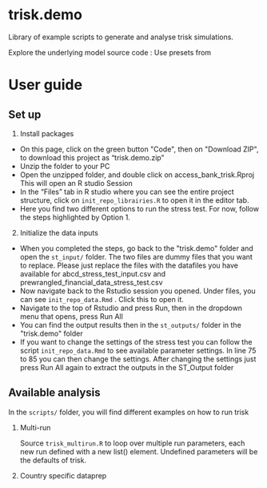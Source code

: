# trisk.demo
Library of example scripts to generate and analyse trisk simulations.

Explore the underlying model source code : 
Use presets from 

# User guide

## Set up

1. Install packages
- On this page, click on the green button "Code", then on "Download ZIP", to download this project as “trisk.demo.zip”
- Unzip the folder to your PC
- Open the unzipped folder, and double click on access_bank_trisk.Rproj This will open an R studio Session
- In the “Files” tab in R studio where you can see the entire project structure, click on `init_repo_librairies.R` to open it in the editor tab.
- Here you find two different options to run the stress test. For now, follow the steps highlighted by Option 1.


2. Initialize the data inputs
- When you completed the steps, go back to the "trisk.demo" folder and open the `st_input/` folder. The two files are dummy files that you want to replace. Please just replace the files with the datafiles you have available for abcd_stress_test_input.csv and prewrangled_financial_data_stress_test.csv
- Now navigate back to the Rstudio session you opened. Under files, you can see `init_repo_data.Rmd` . Click this to open it.
- Navigate to the top of Rstudio and press Run, then in the dropdown menu that opens, press Run All
- You can find the output results then in the `st_outputs/` folder in the "trisk.demo" folder
- If you want to change the settings of the stress test you can follow the script `init_repo_data.Rmd` to see available parameter settings. In line 75 to 85 you can then change the settings. After changing the settings just press Run All again to extract the outputs in the ST_Output folder


## Available analysis

In the `scripts/` folder, you will find different examples on how to run trisk

1. Multi-run

    Source `trisk_multirun.R` to loop over multiple run parameters, each new run defined with a new list() element. Undefined parameters will be the defaults of trisk.


2. Country specific dataprep

